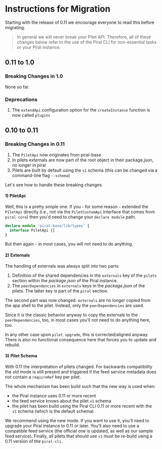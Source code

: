 # Instructions for Migration

Starting with the release of 0.11 we encourage everyone to read this before migrating.

> In general we will never break your Pilet API. Therefore, all of these changes below refer to the use of the Piral CLI for non-essential tasks or your Piral instance.

## 0.11 to 1.0

### Breaking Changes in 1.0

None so far.

### Deprecations

1. The `extendApi` configuration option for the `createInstance` function is now called `plugins`

## 0.10 to 0.11

### Breaking Changes in 0.11

1. The `PiletApi` now originates from piral-base
2. In pilets externals are now part of the root object in their package.json, no longer in piral
3. Pilets are built by default using the `v1` schema (this can be changed via a command-line flag `--schema`)

Let's see how to handle these breaking changes.

#### 1) PiletApi

Well, this is a pretty simple one. If you - for some reason - extended the `PiletApi` directly (i.e., not via the `PiletCustomApi` interface that comes from `piral-core`) then you'd need to change your `declare module` path.

```ts
declare module 'piral-base/lib/types' {
  interface PiletApi {}
}
```

But then again - in most cases, you will not need to do anything.

#### 2) Externals

The handling of externals was always split into two parts:

1. Definition of the shared dependencies in the `externals` key of the `pilets` section within the *package.json* of the Piral instance.
2. The `peerDependencies` in `externals` keys in the *package.json* of the pilets. The latter key is part of the `piral` section.

The second part was now changed. `externals` are no longer copied from the app shell to the pilet. Instead, only the `peerDependencies` are used.

Since it is the classic behavior anyway to copy the externals to the `peerDependencies`, too, in most cases you'll not need to do anything here, too.

In any other case upon `pilet upgrade`, this is corrected/aligned anyway. There is also no functional consequence here that forces you to update and rebuild.

#### 3) Pilet Schema

With 0.11 the interpretation of pilets changed. For backwards compatibility the old mode is still present and triggered if the feed service metadata does not contain a `requireRef` key per pilet.

The whole mechanism has been build such that the new way is used when:

- the Piral instance uses 0.11 or more recent
- the feed service knows about the pilet `v1` schema
- the pilet has been build using the Piral CLI 0.11 or more recent with the `v1` schema (which is the default schema)

We recommend using the new mode. If you want to use it, you'll need to upgrade your Piral instance to 0.11 or later. You'll also need to use a compatible feed service (the official one is updated, as well as our sample feed service). Finally, all pilets that should use `v1` must be re-build using a 0.11 version of the `piral-cli`.
